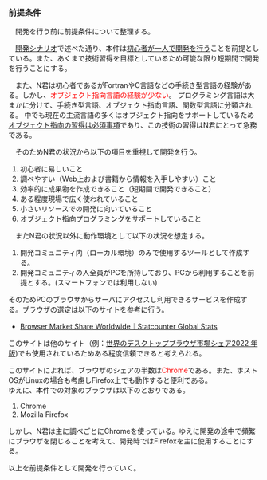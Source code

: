 ---
---

<h3>前提条件</h3>
　開発を行う前に前提条件について整理する。

　[開発シナリオ]({{site.baseurl}}/dev_scenario)で述べた通り、本件は<u>初心者が一人で開発を行う</u>ことを前提としている。また、あくまで技術習得を目標としているため可能な限り短期間で開発を行うことにする。

　また、N君は初心者であるがFortranやC言語などの手続き型言語の経験がある。しかし、<span style="color: red;">オブジェクト指向言語の経験が少ない</span>。
プログラミング言語は大まかに分けて、手続き型言語、オブジェクト指向言語、関数型言語に分類される。
中でも現在の主流言語の多くはオブジェクト指向をサポートしているため<u>オブジェクト指向の習得は必須事項</u>であり、この技術の習得はN君にとって急務である。

　そのためN君の状況から以下の項目を重視して開発を行う。
1. 初心者に易しいこと
1. 調べやすい（Web上および書籍から情報を入手しやすい）こと
1. 効率的に成果物を作成できること（短期間で開発できること）
1. ある程度現場で広く使われていること
1. 小さいリソースでの開発に向いていること
1. オブジェクト指向プログラミングをサポートしていること

　またN君の状況以外に動作環境として以下の状況を想定する。

1. 開発コミュニティ内（ローカル環境）のみで使用するツールとして作成する。
1. 開発コミュニティの人全員がPCを所持しており、PCから利用することを前提とする。(スマートフォンでは利用しない)

そのためPCのブラウザからサーバにアクセスし利用できるサービスを作成する。ブラウザの選定は以下のサイトを参考に行う。
- [Browser Market Share Worldwide｜Statcounter Global Stats](https://gs.statcounter.com/browser-market-share)

このサイトは他のサイト（例：[世界のデスクトップブラウザ市場シェア2022 年版](https://kinsta.com/jp/browser-market-share/))でも使用されているためある程度信頼できると考えられる。

このサイトによれば、ブラウザのシェアの半数は<span style="color: red;">Chrome</span>である。また、ホストOSがLinuxの場合も考慮しFirefox上でも動作すると便利である。  
ゆえに、本件での対象のブラウザは以下のとおりである。
1. Chrome
1. Mozilla Firefox

しかし、N君は主に調べごとにChromeを使っている。ゆえに開発の途中で頻繁にブラウザを閉じることを考えて、開発時ではFirefoxを主に使用することにする。

以上を前提条件として開発を行っていく。